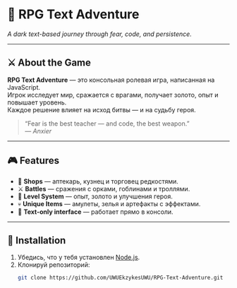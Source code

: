 
# 🏰 RPG Text Adventure

*A dark text-based journey through fear, code, and persistence.*

---

## ⚔️ About the Game

**RPG Text Adventure** — это консольная ролевая игра, написанная на JavaScript.  
Игрок исследует мир, сражается с врагами, получает золото, опыт и повышает уровень.  
Каждое решение влияет на исход битвы — и на судьбу героя.

> “Fear is the best teacher — and code, the best weapon.”  
> — *Anxier*

---

## 🎮 Features

- 🧙 **Shops** — аптекарь, кузнец и торговец редкостями.  
- ⚔️ **Battles** — сражения с орками, гоблинами и троллями.  
- 🧩 **Level System** — опыт, золото и улучшения героя.  
- 💀 **Unique Items** — амулеты, зелья и артефакты с эффектами.  
- 📖 **Text-only interface** — работает прямо в консоли.

---

## 🚀 Installation

1. Убедись, что у тебя установлен [Node.js](https://nodejs.org/).  
2. Клонируй репозиторий:
   ```bash
   git clone https://github.com/UWUEkzykesUWU/RPG-Text-Adventure.git
